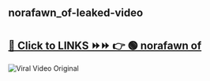 
 ## norafawn_of-leaked-video 

# <h2><a href="https://clipsfans.com/norafawn_of&ref=git">🔗 Click to LINKS ⏩⏩ 👉 🟢 norafawn of </a></h2>

<a href="https://clipsfans.com/norafawn_of&ref=git" rel="nofollow" data-target="animated-image.originalLink"><img src="https://i.ibb.co.com/xMMVF88/686577567.gif" alt="Viral Video Original" style="max-width: 100%; display: inline-block;" data-target="animated-image.originalImage"></a>
